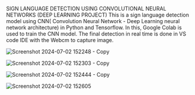 SIGN LANGUAGE DETECTION USING CONVOLUTIONAL NEURAL NETWORKS (DEEP LEARNING PROJECT)
This is a sign language detection model using CNN( Convolution Neural Network - Deep Learning neural network architecture) in Python and Tensorflow.
In this, Google Colab is used to train the CNN model. The final detection in real time is done in VS code IDE with the Webcm to capture image.

![Screenshot 2024-07-02 152248 - Copy](https://github.com/PoojaMurthy03/Sign_Language_Detection/assets/166392655/1afc536c-aed4-487c-a592-e380aae09b31)

![Screenshot 2024-07-02 152303 - Copy](https://github.com/PoojaMurthy03/Sign_Language_Detection/assets/166392655/26f9ca9f-7a7e-44d7-bc68-424a4c23aa9c)

![Screenshot 2024-07-02 152444 - Copy](https://github.com/PoojaMurthy03/Sign_Language_Detection/assets/166392655/9109889d-85aa-4408-9795-96a35150baa2)

![Screenshot 2024-07-02 152605](https://github.com/PoojaMurthy03/Sign_Language_Detection/assets/166392655/1f8b3283-a097-43cf-85d6-fb4374db733c)
